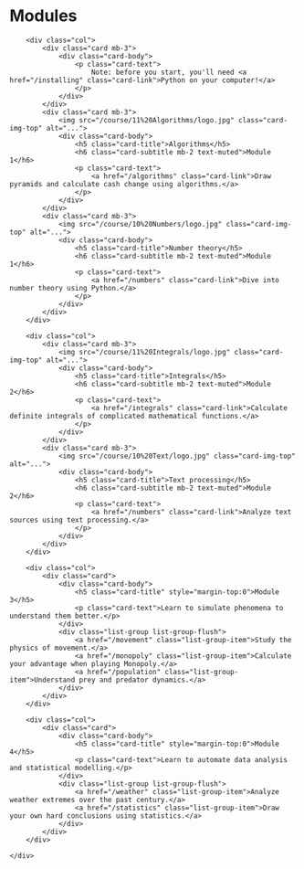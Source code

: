# Modules

<div class="container p-0" markdown="0">
	<div class="row">

		<div class="col">
			<div class="card mb-3">
				<div class="card-body">
					<p class="card-text">
						Note: before you start, you'll need <a href="/installing" class="card-link">Python on your computer!</a>
					</p>
				</div>
			</div>
			<div class="card mb-3">
				<img src="/course/11%20Algorithms/logo.jpg" class="card-img-top" alt="...">
				<div class="card-body">
					<h5 class="card-title">Algorithms</h5>
					<h6 class="card-subtitle mb-2 text-muted">Module 1</h6>
					<p class="card-text">
						<a href="/algorithms" class="card-link">Draw pyramids and calculate cash change using algorithms.</a>
					</p>
				</div>
			</div>
			<div class="card mb-3">
				<img src="/course/10%20Numbers/logo.jpg" class="card-img-top" alt="...">
				<div class="card-body">
					<h5 class="card-title">Number theory</h5>
					<h6 class="card-subtitle mb-2 text-muted">Module 1</h6>
					<p class="card-text">
						<a href="/numbers" class="card-link">Dive into number theory using Python.</a>
					</p>
				</div>
			</div>
		</div>

		<div class="col">
			<div class="card mb-3">
				<img src="/course/11%20Integrals/logo.jpg" class="card-img-top" alt="...">
				<div class="card-body">
					<h5 class="card-title">Integrals</h5>
					<h6 class="card-subtitle mb-2 text-muted">Module 2</h6>
					<p class="card-text">
						<a href="/integrals" class="card-link">Calculate definite integrals of complicated mathematical functions.</a>
					</p>
				</div>
			</div>
			<div class="card mb-3">
				<img src="/course/10%20Text/logo.jpg" class="card-img-top" alt="...">
				<div class="card-body">
					<h5 class="card-title">Text processing</h5>
					<h6 class="card-subtitle mb-2 text-muted">Module 2</h6>
					<p class="card-text">
						<a href="/numbers" class="card-link">Analyze text sources using text processing.</a>
					</p>
				</div>
			</div>
		</div>

		<div class="col">
			<div class="card">
				<div class="card-body">
					<h5 class="card-title" style="margin-top:0">Module 3</h5>
					<p class="card-text">Learn to simulate phenomena to understand them better.</p>
				</div>
				<div class="list-group list-group-flush">
					<a href="/movement" class="list-group-item">Study the physics of movement.</a>
					<a href="/monopoly" class="list-group-item">Calculate your advantage when playing Monopoly.</a>
					<a href="/population" class="list-group-item">Understand prey and predator dynamics.</a>
				</div>
			</div>
		</div>

		<div class="col">
			<div class="card">
				<div class="card-body">
					<h5 class="card-title" style="margin-top:0">Module 4</h5>
					<p class="card-text">Learn to automate data analysis and statistical modelling.</p>
				</div>
				<div class="list-group list-group-flush">
					<a href="/weather" class="list-group-item">Analyze weather extremes over the past century.</a>
					<a href="/statistics" class="list-group-item">Draw your own hard conclusions using statistics.</a>
				</div>
			</div>
		</div>

	</div>
</div>
